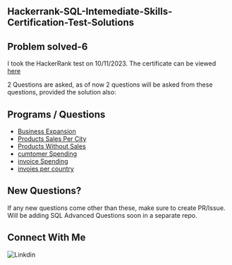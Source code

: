 ## Hackerrank-SQL-Intemediate-Skills-Certification-Test-Solutions



## Problem solved-6

I took the HackerRank test on 10/11/2023. The certificate can be viewed [here](https://www.hackerrank.com/certificates/7984b416e95a)

2 Questions are asked, as of now 2 questions will be asked from these questions, provided the solution also:

## Programs / Questions 
- [Business Expansion](https://github.com/mahedei/Hackerrank-SQL-Intemediate-Skills-Certification-Test-Solutions/blob/main/Business%20Expansion(Solution-1%2C2%2C3).txt)
- [Products Sales Per City](https://github.com/mahedei/Hackerrank-SQL-Intemediate-Skills-Certification-Test-Solutions/blob/main/Products%20Sales%20Per%20City(Solution-1%2C2).txt)
- [Products Without Sales](https://github.com/mahedei/Hackerrank-SQL-Intemediate-Skills-Certification-Test-Solutions/blob/main/Products%20Without%20Sales(solution-1%2C2).txt)
- [cumtomer Spending](https://github.com/mahedei/Hackerrank-SQL-Intemediate-Skills-Certification-Test-Solutions/blob/main/cumtomer%20Spending.txt)
- [invoice Spending](https://github.com/mahedei/Hackerrank-SQL-Intemediate-Skills-Certification-Test-Solutions/blob/main/invoice%20Spending.txt)
- [invoies per country](https://github.com/mahedei/Hackerrank-SQL-Intemediate-Skills-Certification-Test-Solutions/blob/main/invoies%20per%20country(solution-1%2C2).txt)


## New Questions?
If any new questions come other than these, make sure to create PR/Issue.
Will be adding SQL Advanced Questions soon in a separate repo.

## Connect With Me
![Linkdin]([image_url](https://static-00.iconduck.com/assets.00/linkedin-icon-1024x1024-net2o24e.png)https://static-00.iconduck.com/assets.00/linkedin-icon-1024x1024-net2o24e.png)
